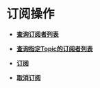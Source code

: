 # 订阅操作<a name="smn_api_52000"></a>

-   **[查询订阅者列表](查询订阅者列表.md)**  

-   **[查询指定Topic的订阅者列表](查询指定Topic的订阅者列表.md)**  

-   **[订阅](订阅.md)**  

-   **[取消订阅](取消订阅.md)**  


